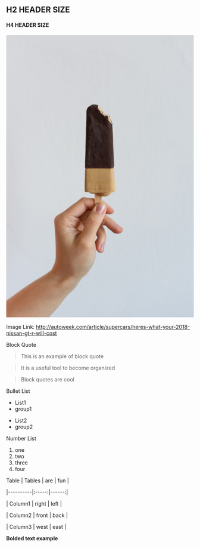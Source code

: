 
## H2 HEADER SIZE

#### H4 HEADER SIZE


![](/pic11.jpeg)


Image Link:
http://autoweek.com/article/supercars/heres-what-your-2018-nissan-gt-r-will-cost


Block Quote
> This is an example of block quote

> It is a useful tool to become organized

> Block quotes are cool


Bullet List
* List1
* group1
- List2
- group2

Number List
1. one
2. two
3. three
4. four


Table 
| Tables   | are     | fun   |

|----------|:-----:|------:|

| Column1  | right  | left  |

| Column2  | front | back  |

| Column3  | west  | east  |



**Bolded text example**


